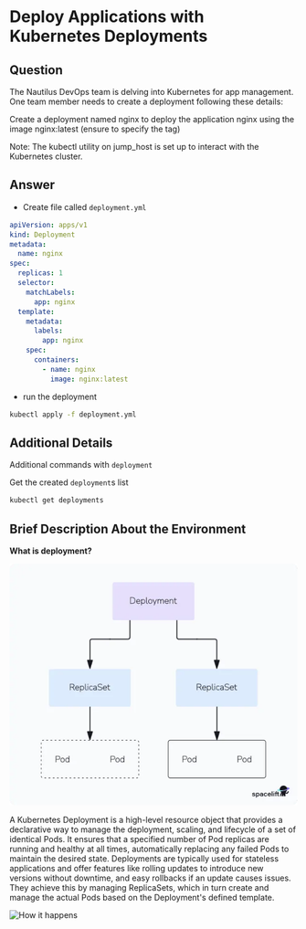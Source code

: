 # Deploy Applications with Kubernetes Deployments

## Question

The Nautilus DevOps team is delving into Kubernetes for app management. One team member needs to create a deployment following these details:

Create a deployment named nginx to deploy the application nginx using the image nginx:latest (ensure to specify the tag)

Note: The kubectl utility on jump_host is set up to interact with the Kubernetes cluster.

## Answer

- Create file called `deployment.yml`

```yml
apiVersion: apps/v1
kind: Deployment
metadata:
  name: nginx
spec:
  replicas: 1
  selector:
    matchLabels:
      app: nginx
  template:
    metadata:
      labels:
        app: nginx
    spec:
      containers:
        - name: nginx
          image: nginx:latest
```

- run the deployment

```bash
kubectl apply -f deployment.yml
```

## Additional Details

Additional commands with `deployment`

Get the created `deployment`s list

```bash
kubectl get deployments
```

## Brief Description About the Environment

**What is deployment?**

![deployment overview](./images/image.png)

A Kubernetes Deployment is a high-level resource object that provides a declarative way to manage the deployment, scaling, and lifecycle of a set of identical Pods. It ensures that a specified number of Pod replicas are running and healthy at all times, automatically replacing any failed Pods to maintain the desired state. Deployments are typically used for stateless applications and offer features like rolling updates to introduce new versions without downtime, and easy rollbacks if an update causes issues. They achieve this by managing ReplicaSets, which in turn create and manage the actual Pods based on the Deployment's defined template.

![How it happens](./image.png/image2.png)

